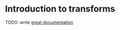 # Introduction to transforms

TODO: write [great documentation](http://jacobian.org/writing/what-to-write/)
